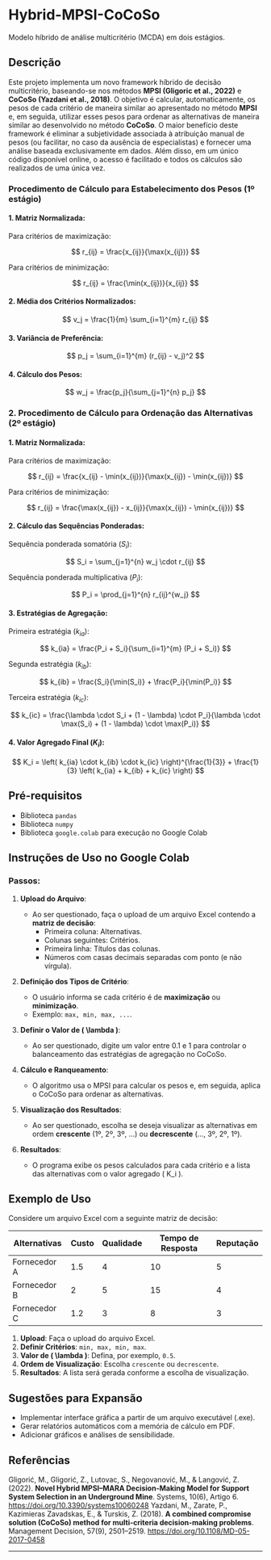 # Hybrid-MPSI-CoCoSo
Modelo híbrido de análise multicritério (MCDA) em dois estágios.

## Descrição
Este projeto implementa um novo framework híbrido de decisão multicritério, baseando-se nos métodos **MPSI (Gligoric et al., 2022)** e **CoCoSo (Yazdani et al., 2018)**. O objetivo é calcular, automaticamente, os pesos de cada critério de maneira similar ao apresentado no método **MPSI** e, em seguida, utilizar esses pesos para ordenar as alternativas de maneira similar ao desenvolvido no método **CoCoSo**.
O maior benefício deste framework é eliminar a subjetividade associada à atribuição manual de pesos (ou facilitar, no caso da ausência de especialistas) e fornecer uma análise baseada exclusivamente em dados. Além disso, em um único código disponível online, o acesso é facilitado e todos os cálculos são realizados de uma única vez.

### Procedimento de Cálculo para Estabelecimento dos Pesos (1º estágio)
#### 1. Matriz Normalizada:
Para critérios de maximização:

$$
r_{ij} = \frac{x_{ij}}{\max(x_{ij})}
$$

Para critérios de minimização:

$$
r_{ij} = \frac{\min(x_{ij})}{x_{ij}}
$$
#### 2. Média dos Critérios Normalizados:
$$
v_j = \frac{1}{m} \sum_{i=1}^{m} r_{ij}
$$
#### 3. Variância de Preferência:
$$
p_j = \sum_{i=1}^{m} (r_{ij} - v_j)^2
$$
#### 4. Cálculo dos Pesos:
$$
w_j = \frac{p_j}{\sum_{j=1}^{n} p_j}
$$

### 2. Procedimento de Cálculo para Ordenação das Alternativas (2º estágio)
#### 1. Matriz Normalizada:

Para critérios de maximização:

$$
r_{ij} = \frac{x_{ij} - \min(x_{ij})}{\max(x_{ij}) - \min(x_{ij})}
$$

Para critérios de minimização:

$$
r_{ij} = \frac{\max(x_{ij}) - x_{ij}}{\max(x_{ij}) - \min(x_{ij})}
$$

#### 2.	Cálculo das Sequências Ponderadas:

Sequência ponderada somatória ($S_i$):

$$
S_i = \sum_{j=1}^{n} w_j \cdot r_{ij}
$$

Sequência ponderada multiplicativa ($P_i$):

$$
P_i = \prod_{j=1}^{n} r_{ij}^{w_j}
$$

#### 3. Estratégias de Agregação:

Primeira estratégia ($k_{ia}$):

$$
k_{ia} = \frac{P_i + S_i}{\sum_{i=1}^{m} (P_i + S_i)}
$$

Segunda estratégia ($k_{ib}$):

$$
k_{ib} = \frac{S_i}{\min(S_i)} + \frac{P_i}{\min(P_i)}
$$

Terceira estratégia ($k_{ic}$):

$$
k_{ic} = \frac{\lambda \cdot S_i + (1 - \lambda) \cdot P_i}{\lambda \cdot \max(S_i) + (1 - \lambda) \cdot \max(P_i)}
$$

#### 4. Valor Agregado Final ($K_i$):

$$
K_i = \left( k_{ia} \cdot k_{ib} \cdot k_{ic} \right)^{\frac{1}{3}} + \frac{1}{3} \left( k_{ia} + k_{ib} + k_{ic} \right)
$$


## Pré-requisitos
- Biblioteca `pandas`
- Biblioteca `numpy`
- Biblioteca `google.colab` para execução no Google Colab

## Instruções de Uso no Google Colab

### Passos:
1. **Upload do Arquivo**:
   - Ao ser questionado, faça o upload de um arquivo Excel contendo a **matriz de decisão**:
     - Primeira coluna: Alternativas.
     - Colunas seguintes: Critérios.
     - Primeira linha: Títulos das colunas.
     - Números com casas decimais separadas com ponto (e não vírgula).

2. **Definição dos Tipos de Critério**:
   - O usuário informa se cada critério é de **maximização** ou **minimização**.
   - Exemplo: `max, min, max, ...`.

3. **Definir o Valor de \( \lambda \)**:
   - Ao ser questionado, digite um valor entre 0.1 e 1 para controlar o balanceamento das estratégias de agregação no CoCoSo.

4. **Cálculo e Ranqueamento**:
   - O algoritmo usa o MPSI para calcular os pesos e, em seguida, aplica o CoCoSo para ordenar as alternativas.

5. **Visualização dos Resultados**:
   - Ao ser questionado, escolha se deseja visualizar as alternativas em ordem **crescente** (1º, 2º, 3º, ...) ou **decrescente** (..., 3º, 2º, 1º).

6. **Resultados**:
   - O programa exibe os pesos calculados para cada critério e a lista das alternativas com o valor agregado \( K_i \).

## Exemplo de Uso
Considere um arquivo Excel com a seguinte matriz de decisão:

| Alternativas | Custo   | Qualidade | Tempo de Resposta | Reputação  |
|--------------|---------|-----------|-------------------|------------|
| Fornecedor A | 1.5     | 4         | 10                | 5          |
| Fornecedor B | 2       | 5         | 15                | 4          |
| Fornecedor C | 1.2     | 3         | 8                 | 3          |

1. **Upload**: Faça o upload do arquivo Excel.
2. **Definir Critérios**: `min, max, min, max`.
3. **Valor de \( \lambda \)**: Defina, por exemplo, `0.5`.
4. **Ordem de Visualização**: Escolha `crescente` ou `decrescente`.
5. **Resultados**: A lista será gerada conforme a escolha de visualização.

## Sugestões para Expansão
- Implementar interface gráfica a partir de um arquivo executável (.exe).
- Gerar relatórios automáticos com a memória de cálculo em PDF.
- Adicionar gráficos e análises de sensibilidade.

## Referências
Gligorić, M., Gligorić, Z., Lutovac, S., Negovanović, M., & Langović, Z. (2022). **Novel Hybrid MPSI–MARA Decision-Making Model for Support System Selection in an Underground Mine**. Systems, 10(6), Artigo 6. https://doi.org/10.3390/systems10060248
Yazdani, M., Zarate, P., Kazimieras Zavadskas, E., & Turskis, Z. (2018). **A combined compromise solution (CoCoSo) method for multi-criteria decision-making problems**. Management Decision, 57(9), 2501–2519. https://doi.org/10.1108/MD-05-2017-0458

---
